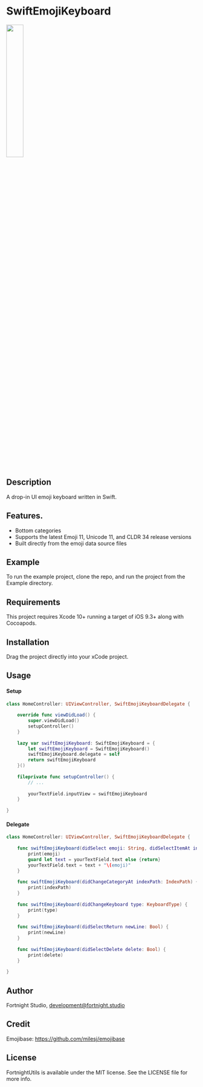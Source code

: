 # SwiftEmojiKeyboard

<img src="https://i.imgur.com/wcNOp0f.png" width="30%"/>

## Description
A drop-in UI emoji keyboard written in Swift.

## Features.

- Bottom categories
- Supports the latest Emoji 11, Unicode 11, and CLDR 34 release versions
- Built directly from the emoji data source files

## Example

To run the example project, clone the repo, and run the project from the Example directory.

## Requirements

This project requires Xcode 10+ running a target of iOS 9.3+ along with Cocoapods.

## Installation

Drag the project directly into your xCode project.

## Usage

#### Setup

```swift
class HomeController: UIViewController, SwiftEmojiKeyboardDelegate {
    
    override func viewDidLoad() {
        super.viewDidLoad()
        setupController()
    }
    
    lazy var swiftEmojiKeyboard: SwiftEmojiKeyboard = {
        let swiftEmojiKeyboard = SwiftEmojiKeyboard()
        swiftEmojiKeyboard.delegate = self
        return swiftEmojiKeyboard
    }()
    
    fileprivate func setupController() {
        // ...
        
        yourTextField.inputView = swiftEmojiKeyboard
    }
    
}
```

#### Delegate

```swift
class HomeController: UIViewController, SwiftEmojiKeyboardDelegate {
    
    func swiftEmojiKeyboard(didSelect emoji: String, didSelectItemAt indexPath: IndexPath) {
        print(emoji)
        guard let text = yourTextField.text else {return}
        yourTextField.text = text + "\(emoji)"
    }
    
    func swiftEmojiKeyboard(didChangeCategoryAt indexPath: IndexPath) {
        print(indexPath)
    }
    
    func swiftEmojiKeyboard(didChangeKeyboard type: KeyboardType) {
        print(type)
    }
    
    func swiftEmojiKeyboard(didSelectReturn newLine: Bool) {
        print(newLine)
    }
    
    func swiftEmojiKeyboard(didSelectDelete delete: Bool) {
        print(delete)
    }
    
}
```

## Author

Fortnight Studio, development@fortnight.studio

## Credit

Emojibase: https://github.com/milesj/emojibase

## License

FortnightUtils is available under the MIT license. See the LICENSE file for more info.
